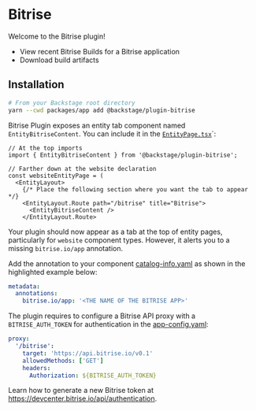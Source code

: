 # Bitrise

Welcome to the Bitrise plugin!

- View recent Bitrise Builds for a Bitrise application
- Download build artifacts

## Installation

```bash
# From your Backstage root directory
yarn --cwd packages/app add @backstage/plugin-bitrise
```

Bitrise Plugin exposes an entity tab component named `EntityBitriseContent`. You can include it in the
[`EntityPage.tsx`](https://github.com/backstage/backstage/blob/master/packages/app/src/components/catalog/EntityPage.tsx)`:

```tsx
// At the top imports
import { EntityBitriseContent } from '@backstage/plugin-bitrise';

// Farther down at the website declaration
const websiteEntityPage = (
  <EntityLayout>
    {/* Place the following section where you want the tab to appear */}
    <EntityLayout.Route path="/bitrise" title="Bitrise">
      <EntityBitriseContent />
    </EntityLayout.Route>
```

Your plugin should now appear as a tab at the top of entity pages, particularly for `website` component types.
However, it alerts you to a missing `bitrise.io/app` annotation.

Add the annotation to your component [catalog-info.yaml](https://github.com/backstage/backstage/blob/master/catalog-info.yaml) as shown in the highlighted example below:

```yaml
metadata:
  annotations:
    bitrise.io/app: '<THE NAME OF THE BITRISE APP>'
```

The plugin requires to configure a Bitrise API proxy with a `BITRISE_AUTH_TOKEN` for authentication in the [app-config.yaml](https://github.com/backstage/backstage/blob/master/app-config.yaml):

```yaml
proxy:
  '/bitrise':
    target: 'https://api.bitrise.io/v0.1'
    allowedMethods: ['GET']
    headers:
      Authorization: ${BITRISE_AUTH_TOKEN}
```

Learn how to generate a new Bitrise token at https://devcenter.bitrise.io/api/authentication.
